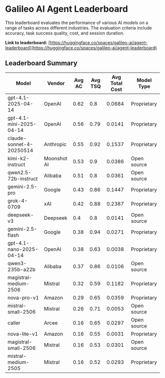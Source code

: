 # Galileo AI Agent Leaderboard

This leaderboard evaluates the performance of various AI models on a range of tasks across different industries. The evaluation criteria include accuracy, task success quality, cost, and session duration.

**Link to leaderboard:** [https://huggingface.co/spaces/galileo-ai/agent-leaderboard](https://huggingface.co/spaces/galileo-ai/agent-leaderboard)

## Leaderboard Summary

| Model | Vendor | Avg AC | Avg TSQ | Avg Total Cost | Model Type |
|---|---|---|---|---|---|
| gpt-4.1-2025-04-14 | OpenAI | 0.62 | 0.8 | 0.0684 | Proprietary |
| gpt-4.1-mini-2025-04-14 | OpenAI | 0.56 | 0.79 | 0.0141 | Proprietary |
| claude-sonnet-4-20250514 | Anthropic | 0.55 | 0.92 | 0.1537 | Proprietary |
| kimi-k2-instruct | Moonshot AI | 0.53 | 0.9 | 0.0386 | Open source |
| qwen2.5-72b-instruct | Alibaba | 0.51 | 0.8 | 0.0361 | Open source |
| gemini-2.5-pro | Google | 0.43 | 0.86 | 0.1447 | Proprietary |
| grok-4-0709 | xAI | 0.42 | 0.88 | 0.2387 | Proprietary |
| deepseek-v3 | Deepseek | 0.4 | 0.8 | 0.0141 | Open source |
| gemini-2.5-flash | Google | 0.38 | 0.94 | 0.0271 | Proprietary |
| gpt-4.1-nano-2025-04-14 | OpenAI | 0.38 | 0.63 | 0.0038 | Proprietary |
| qwen3-235b-a22b | Alibaba | 0.37 | 0.86 | 0.0106 | Open source |
| magistral-medium-2506 | Mistral | 0.32 | 0.59 | 0.1182 | Proprietary |
| nova-pro-v1 | Amazon | 0.29 | 0.65 | 0.0359 | Proprietary |
| mistral-small-2506 | Mistral | 0.26 | 0.71 | 0.0053 | Open source |
| caller | Arcee | 0.16 | 0.65 | 0.0297 | Open source |
| nova-lite-v1 | Amazon | 0.16 | 0.55 | 0.0031 | Proprietary |
| magistral-small-2506 | Mistral | 0.16 | 0.53 | 0.0301 | Open source |
| mistral-medium-2505 | Mistral | 0.16 | 0.52 | 0.0293 | Proprietary |
